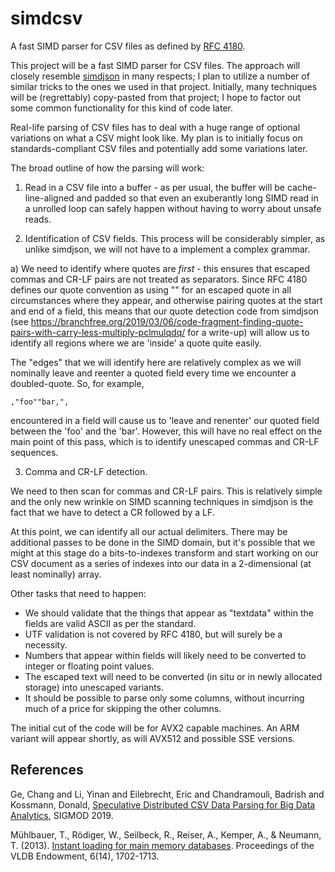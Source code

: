 # simdcsv
A fast SIMD parser for CSV files as defined by [RFC 4180](https://tools.ietf.org/html/rfc4180).

This project will be a fast SIMD parser for CSV files. The approach will closely resemble [simdjson](https://github.com/lemire/simdjson) in many respects; I plan to utilize a number of similar tricks to the ones we used in that project. Initially, many techniques will be (regrettably) copy-pasted from that project; I hope to factor out some common functionality for this kind of code later.

Real-life parsing of CSV files has to deal with a huge range of optional variations on what a CSV might look like. My plan is to initially focus on standards-compliant CSV files and potentially add some variations later.

The broad outline of how the parsing will work:

1) Read in a CSV file into a buffer - as per usual, the buffer will be cache-line-aligned and padded so that even an exuberantly long SIMD read in a unrolled loop can safely happen without having to worry about unsafe reads.

2) Identification of CSV fields. This process will be considerably simpler, as unlike simdjson, we will not have to a implement a complex grammar.

a) We need to identify where quotes are *first* - this ensures that escaped commas and CR-LF pairs are not treated as separators. Since RFC 4180 defines our quote convention as using "" for an escaped quote in all circumstances where they appear, and otherwise pairing quotes at the start and end of a field, this means that our quote detection code from simdjson (see https://branchfree.org/2019/03/06/code-fragment-finding-quote-pairs-with-carry-less-multiply-pclmulqdq/ for a write-up) will allow us to identify all regions where we are 'inside' a quote quite easily.

The "edges" that we will identify here are relatively complex as we will nominally leave and reenter a quoted field every time we encounter a doubled-quote. So, for example, 
```
,"foo""bar,",
```
encountered in a field will cause us to 'leave and renenter' our quoted field between the 'foo' and the 'bar'. However, this will have no real effect on the main point of this pass, which is to identify unescaped commas and CR-LF sequences.

3) Comma and CR-LF detection.

We need to then scan for commas and CR-LF pairs. This is relatively simple and the only new wrinkle on SIMD scanning techniques in simdjson is the fact that we have to detect a CR followed by a LF. 

At this point, we can identify all our actual delimiters. There may be additional passes to be done in the SIMD domain, but it's possible that we might at this stage do a bits-to-indexes transform and start working on our CSV document as a series of indexes into our data in a 2-dimensional (at least nominally) array.


Other tasks that need to happen:

- We should validate that the things that appear as "textdata" within the fields are valid ASCII as per the standard.
- UTF validation is not covered by RFC 4180, but will surely be a necessity.
- Numbers that appear within fields will likely need to be converted to integer or floating point values.
- The escaped text will need to be converted (in situ or in newly allocated storage) into unescaped variants.
- It should be possible to parse only some columns, without incurring much of a price for skipping the other columns.

The initial cut of the code will be for AVX2 capable machines. An ARM variant will appear shortly, as will AVX512 and possible SSE versions.


## References

Ge, Chang and Li, Yinan and Eilebrecht, Eric and Chandramouli, Badrish and Kossmann, Donald, [Speculative Distributed CSV Data Parsing for Big Data Analytics](https://www.microsoft.com/en-us/research/publication/speculative-distributed-csv-data-parsing-for-big-data-analytics/), SIGMOD 2019.

Mühlbauer, T., Rödiger, W., Seilbeck, R., Reiser, A., Kemper, A., & Neumann, T. (2013). [Instant loading for main memory databases](https://pdfs.semanticscholar.org/a1b0/67fc941d6727169ec18a882080fa1f074595.pdf). Proceedings of the VLDB Endowment, 6(14), 1702-1713.
